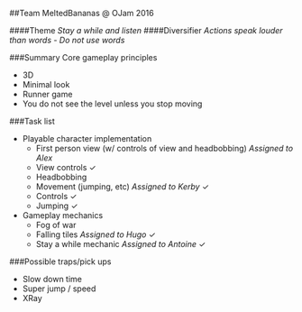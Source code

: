 ##Team MeltedBananas @ OJam 2016

####Theme
*Stay a while and listen*
####Diversifier
*Actions speak louder than words - Do not use words*

###Summary
Core gameplay principles
* 3D
* Minimal look
* Runner game
* You do not see the level unless you stop moving

###Task list

* Playable character implementation
  * First person view (w/ controls of view and headbobbing) *Assigned to Alex*
   * View controls ✓
   * Headbobbing 
  * Movement (jumping, etc) *Assigned to Kerby* ✓
   * Controls ✓
   * Jumping ✓
* Gameplay mechanics
  * Fog of war
  * Falling tiles *Assigned to Hugo* ✓
  * Stay a while mechanic *Assigned to Antoine* ✓

###Possible traps/pick ups
* Slow down time
* Super jump / speed
* XRay

